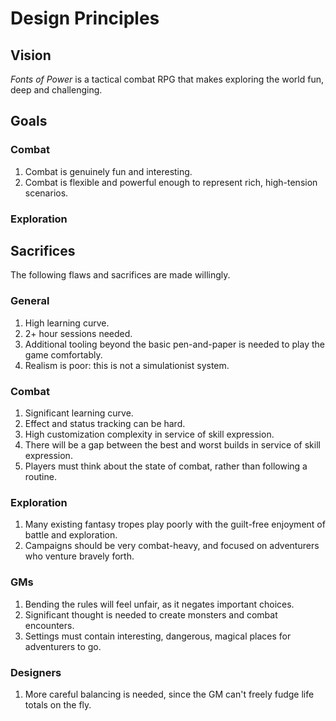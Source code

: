 # Design Principles

## Vision

*Fonts of Power* is a tactical combat RPG that makes exploring the world fun, deep and challenging.

## Goals

### Combat

1. Combat is genuinely fun and interesting.
2. Combat is flexible and powerful enough to represent rich, high-tension scenarios.

### Exploration

## Sacrifices

The following flaws and sacrifices are made willingly.

### General

1. High learning curve.
2. 2+ hour sessions needed.
3. Additional tooling beyond the basic pen-and-paper is needed to play the game comfortably.
4. Realism is poor: this is not a simulationist system.

### Combat

1. Significant learning curve.
2. Effect and status tracking can be hard.
3. High customization complexity in service of skill expression.
4. There will be a gap between the best and worst builds in service of skill expression.
5. Players must think about the state of combat, rather than following a routine.

### Exploration

1. Many existing fantasy tropes play poorly with the guilt-free enjoyment of battle and exploration.
2. Campaigns should be very combat-heavy, and focused on adventurers who venture bravely forth.

### GMs

1. Bending the rules will feel unfair, as it negates important choices.
2. Significant thought is needed to create monsters and combat encounters.
3. Settings must contain interesting, dangerous, magical places for adventurers to go.

### Designers

1. More careful balancing is needed, since the GM can't freely fudge life totals on the fly.
